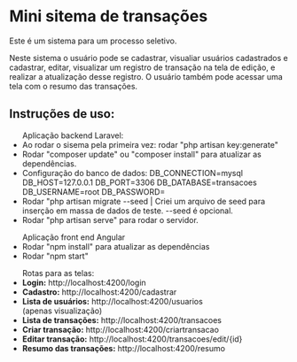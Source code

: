 # Mini sitema de transações
Este é um sistema para um processo seletivo. 

Neste sistema o usuário pode se cadastrar, visualiar usuários cadastrados e cadastrar, editar, visualizar um registro de transação na tela de edição, e realizar a atualização desse registro.
O usuário também pode acessar uma tela com o resumo das transações. 

<h2>Instruções de uso: </h2>

 <ul> Aplicação backend Laravel:
   <li> Ao rodar o sisema pela primeira vez: rodar "php artisan key:generate" </li>
   <li> Rodar "composer update" ou "composer install" para atualizar as dependências. </li>
   <li>
      Configuração do banco de dados:
      DB_CONNECTION=mysql
      DB_HOST=127.0.0.1
      DB_PORT=3306
      DB_DATABASE=transacoes
      DB_USERNAME=root
      DB_PASSWORD=<senha_utilizada_localmente>
   </li>
   <li> Rodar "php artisan migrate --seed | Criei um arquivo de seed para inserção em massa de dados de teste. --seed é opcional. </li>
   <li> Rodar "php artisan serve" para rodar o servidor. </li>
  </ul>

  <ul> Aplicação front end Angular
  <li>Rodar "npm install" para atualizar as dependências </li>
  <li>Rodar "npm start"</li>   
  </ul>

  <ul> Rotas para as telas:
  <li> <b>Login:</b> http://localhost:4200/login</li>
  <li> <b>Cadastro:</b> http://localhost:4200/cadastrar</li>
  <li> <b>Lista de usuários:</b> http://localhost:4200/usuarios </li> (apenas visualização)
  <li> <b>Lista de transações:</b> http://localhost:4200/transacoes </li>
  <li> <b> Criar transação:</b> http://localhost:4200/criartransacao </li>
  <li> <b> Editar transação:</b> http://localhost:4200/transacoes/edit/{id} </li>
  <li> <b> Resumo das transações:</b> http://localhost:4200/resumo </li>
  </ul>





